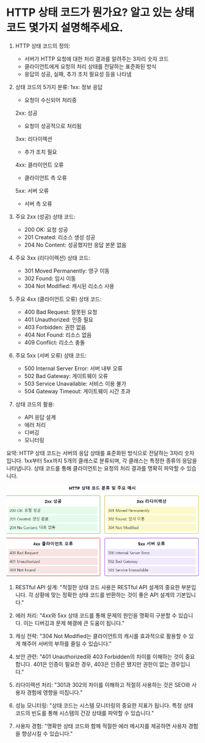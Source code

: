 # HTTP 상태 코드가 뭔가요? 알고 있는 상태 코드 몇가지 설명해주세요.


1. HTTP 상태 코드의 정의:
    - 서버가 HTTP 요청에 대한 처리 결과를 알려주는 3자리 숫자 코드
    - 클라이언트에게 요청의 처리 상태를 전달하는 표준화된 방식
    - 응답의 성공, 실패, 추가 조치 필요성 등을 나타냄

2. 상태 코드의 5가지 분류:
   1xx: 정보 응답
    - 요청이 수신되어 처리중

   2xx: 성공
    - 요청이 성공적으로 처리됨

   3xx: 리다이렉션
    - 추가 조치 필요

   4xx: 클라이언트 오류
    - 클라이언트 측 오류

   5xx: 서버 오류
    - 서버 측 오류

3. 주요 2xx (성공) 상태 코드:
    - 200 OK: 요청 성공
    - 201 Created: 리소스 생성 성공
    - 204 No Content: 성공했지만 응답 본문 없음

4. 주요 3xx (리다이렉션) 상태 코드:
    - 301 Moved Permanently: 영구 이동
    - 302 Found: 임시 이동
    - 304 Not Modified: 캐시된 리소스 사용

5. 주요 4xx (클라이언트 오류) 상태 코드:
    - 400 Bad Request: 잘못된 요청
    - 401 Unauthorized: 인증 필요
    - 403 Forbidden: 권한 없음
    - 404 Not Found: 리소스 없음
    - 409 Conflict: 리소스 충돌

6. 주요 5xx (서버 오류) 상태 코드:
    - 500 Internal Server Error: 서버 내부 오류
    - 502 Bad Gateway: 게이트웨이 오류
    - 503 Service Unavailable: 서비스 이용 불가
    - 504 Gateway Timeout: 게이트웨이 시간 초과

7. 상태 코드의 활용:
    - API 응답 설계
    - 에러 처리
    - 디버깅
    - 모니터링

요약: HTTP 상태 코드는 서버의 응답 상태를 표준화된 방식으로 전달하는 3자리 숫자입니다. 1xx부터 5xx까지 5개의 클래스로 분류되며, 각 클래스는 특정한 종류의 응답을 나타냅니다. 상태 코드를 통해 클라이언트는 요청의 처리 결과를 명확히 파악할 수 있습니다.


![img.png](상태코드2.png)


1. RESTful API 설계:
   "적절한 상태 코드 사용은 RESTful API 설계의 중요한 부분입니다. 각 상황에 맞는 정확한 상태 코드를 반환하는 것이 좋은 API 설계의 기본입니다."

2. 에러 처리:
   "4xx와 5xx 상태 코드를 통해 문제의 원인을 명확히 구분할 수 있습니다. 이는 디버깅과 문제 해결에 큰 도움이 됩니다."

3. 캐싱 전략:
   "304 Not Modified는 클라이언트의 캐시를 효과적으로 활용할 수 있게 해주어 서버의 부하를 줄일 수 있습니다."

4. 보안 관련:
   "401 Unauthorized와 403 Forbidden의 차이를 이해하는 것이 중요합니다. 401은 인증이 필요한 경우, 403은 인증은 됐지만 권한이 없는 경우입니다."

5. 리다이렉션 처리:
   "301과 302의 차이를 이해하고 적절히 사용하는 것은 SEO와 사용자 경험에 영향을 미칩니다."

6. 성능 모니터링:
   "상태 코드는 시스템 모니터링의 중요한 지표가 됩니다. 특정 상태 코드의 빈도를 통해 시스템의 건강 상태를 파악할 수 있습니다."

7. 사용자 경험:
   "명확한 상태 코드와 함께 적절한 에러 메시지를 제공하면 사용자 경험을 향상시킬 수 있습니다."
